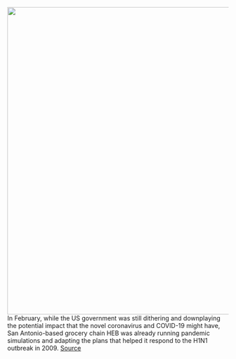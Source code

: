 <img src='https://cdn.vox-cdn.com/thumbor/5g3w-lgRIVFshrFanxPhg5EXHms=/0x0:3573x4711/1200x800/filters:focal(1918x1602:2488x2172)/cdn.vox-cdn.com/uploads/chorus_image/image/66565816/HEB.0.jpg' width='700px' /><br/>
In February, while the US government was still dithering and downplaying the potential impact that the novel coronavirus and COVID-19 might have, San Antonio-based grocery chain HEB was already running pandemic simulations and adapting the plans that helped it respond to the H1N1 outbreak in 2009.
<a href='https://www.theverge.com/2020/3/27/21196919/heb-prepared-coronavirus-outbreak-covid-19-texas-monthly-reading-recommendation'> Source <a/>
